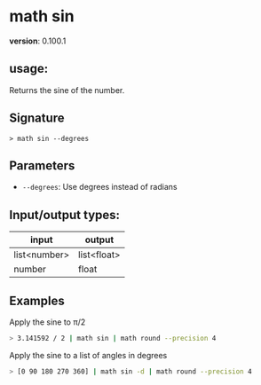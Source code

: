 # math sin

**version**: 0.100.1

## **usage**:

Returns the sine of the number.

## Signature

`> math sin --degrees`

## Parameters

- `--degrees`: Use degrees instead of radians

## Input/output types:

| input          | output        |
| -------------- | ------------- |
| list\<number\> | list\<float\> |
| number         | float         |

## Examples

Apply the sine to π/2

```bash
> 3.141592 / 2 | math sin | math round --precision 4
```

Apply the sine to a list of angles in degrees

```bash
> [0 90 180 270 360] | math sin -d | math round --precision 4
```
